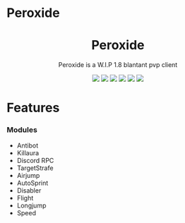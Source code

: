 # Peroxide

<div align="center">
	
</div>

<h1 align="center">
	Peroxide
</h1>

<p align="center">
	Peroxide is a W.I.P 1.8 blantant pvp client
</p>

<div align="center">
  <a href="https://github.com/danny-125/Peroxide/releases/latest"><img src="https://img.shields.io/github/v/release/danny-125/Peroxide"></a>
  <img src="https://img.shields.io/github/last-commit/danny-125/Peroxide">
  <img src="https://img.shields.io/github/commit-activity/m/danny-125/Peroxide">
  <img src="https://img.shields.io/github/languages/code-size/danny-125/Peroxide">
  <img src="https://img.shields.io/tokei/lines/github/danny-125/Peroxide">
  <img src="https://img.shields.io/github/downloads/danny-125/Peroxide/total">
	

</div>

# Features

### Modules
- Antibot
- Killaura
- Discord RPC
- TargetStrafe
- Airjump
- AutoSprint
- Disabler
- Flight 
- Longjump
- Speed
